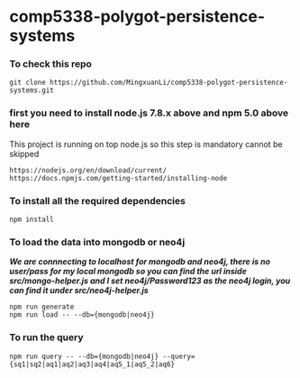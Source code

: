 # comp5338-polygot-persistence-systems
### To check this repo
```
git clone https://github.com/MingxuanLi/comp5338-polygot-persistence-systems.git
```

### first you need to install node.js 7.8.x above and npm 5.0 above here
This project is running on top node.js so this step is mandatory cannot be skipped
```
https://nodejs.org/en/download/current/
https://docs.npmjs.com/getting-started/installing-node
```

### To install all the required dependencies
```
npm install
```

### To load the data into mongodb or neo4j
_**We are connnecting to localhost for mongodb and neo4j, there is no user/pass for my local mongodb so you can find the url inside src/mongo-helper.js and I set neo4j/Password123 as the neo4j login, you can find it under src/neo4j-helper.js**_
```
npm run generate
npm run load -- --db={mongodb|neo4j}
```

### To run the query 
```
npm run query -- --db={mongodb|neo4j} --query={sq1|sq2|aq1|aq2|aq3|aq4|aq5_1|aq5_2|aq6}
```
